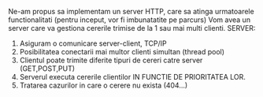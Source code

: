 Ne-am propus sa implementam un server HTTP, care sa atinga urmatoarele functionalitati (pentru inceput, vor fi imbunatatite pe parcurs)
Vom avea un server care va gestiona cererile trimise de la 1 sau mai multi clienti.
SERVER:
  1. Asiguram o comunicare server-client, TCP/IP
  2. Posibilitatea conectarii mai multor clienti simultan (thread pool)
  3. Clientul poate trimite diferite tipuri de cereri catre server (GET,POST,PUT)
  4. Serverul executa cererile clientilor IN FUNCTIE DE PRIORITATEA LOR.
  5. Tratarea cazurilor in care o cerere nu exista (404...)
